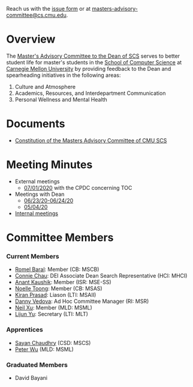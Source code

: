Reach us with the [issue form](https://forms.gle/MLm52wrxSrodxrp86) or at [masters-advisory-committee@cs.cmu.edu](mailto:masters-advisory-committee@cs.cmu.edu).

# Overview

The [Master's Advisory Committee to the Dean of SCS](https://scsdean.cs.cmu.edu/advisory-committees/index.html) serves to better student life for master's students in the [School of Computer Science](https://www.cs.cmu.edu/) at [Carnegie Mellon University](https://www.cmu.edu/) by providing feedback to the Dean and spearheading initiatives in the following areas:

1. Culture and Atmosphere
2. Academics, Resources, and Interdepartment Communication
3. Personal Wellness and Mental Health

# Documents

- [Constitution of the Masters Advisory Committee of CMU SCS](https://docs.google.com/document/d/140GskoCPTHrABQtdkO0IhZde8l0WnzW6DLz3s79ScP8/edit?usp=sharing)

# Meeting Minutes

- External meetings
  - [07/01/2020](https://docs.google.com/document/d/1GZa7QueTGirV4HHYVcgtCNbsJ71xyBYKxknbMPAg_K8/edit?usp=sharing) with the CPDC concerning TOC
- Meetings with Dean
  - [06/23/20-06/24/20](https://docs.google.com/document/d/1aQXEO_R23Xyyz7ZFbizjqsrYHH9-G99VY_ZPkjUjRg4/edit?usp=sharing)
  - [05/04/20](https://docs.google.com/document/d/1HYidKd_7kmm5p6RGjOQdQcQxkom9RSS_VQf5RhIIitk/edit?usp=sharing)
- [Internal meetings](https://docs.google.com/document/d/18PhmjxNDKJgKPlzbz5_XSs_-ek3sIFlBxSYlcWd8AQA/edit?usp=sharing)

# Committee Members

### Current Members

- [Romel Baral](mailto:rbaral@andrew.cmu.edu): Member (CB: MSCB)
- [Connie Chau](mailto:cchau1@andrew.cmu.edu): DEI Associate Dean Search Representative (HCI: MHCI)
- [Anant Kaushik](mailto:anantk@andrew.cmu.edu): Member (ISR: MSE-SS)
- [Noelle Toong](mailto:ntoong@andrew.cmu.edu): Member (CB: MSAS)
- [Kiran Prasad](mailto:Kiranpra@cs.cmu.edu): Liason (LTI: MSAII)
- [Danny Vedova](mailto:dkv@cs.cmu.edu): Ad Hoc Committee Manager (RI: MSR)
- [Neil Xu](mailto:ziyux@cs.cmu.edu): Member (MLD: MSML)
- [Lijun Yu](mailto:lijun@cmu.edu): Secretary (LTI: MLT)

### Apprentices

- [Sayan Chaudhry](mailto:sayanc@andrew.cmu.edu) (CSD: MSCS)
- [Peter Wu](mailto:peterw1@andrew.cmu.edu) (MLD: MSML)

### Graduated Members

- David Bayani
